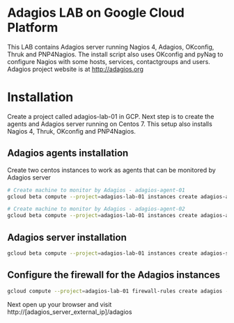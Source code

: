 # Adagios LAB on Google Cloud Platform
This LAB contains Adagios server running Nagios 4, Adagios, OKconfig, Thruk and PNP4Nagios.
The install script also uses OKconfig and pyNag to configure Nagios with some hosts, services, contactgroups and users.
Adagios project website is at http://adagios.org

# Installation
Create a project called adagios-lab-01 in GCP. Next step is to create the agents and Adagios server running on Centos 7.
This setup also installs Nagios 4, Thruk, OKconfig and PNP4Nagios.

## Adagios agents installation
Create two centos instances to work as agents that can be monitored by Adagios server 
```bash
# Create machine to monitor by Adagios - adagios-agent-01
gcloud beta compute --project=adagios-lab-01 instances create adagios-agent-01 --machine-type=f1-micro --tags=adagios --image=centos-7-v20180523 --image-project=centos-cloud --metadata-from-file startup-script=scripts/install-adagios-agent.sh

# Create machine to monitor by Adagios - adagios-agent-02
gcloud beta compute --project=adagios-lab-01 instances create adagios-agent-02 --machine-type=f1-micro --tags=adagios --image=centos-7-v20180523 --image-project=centos-cloud --metadata-from-file startup-script=scripts/install-adagios-agent.sh
```
## Adagios server installation
```bash
gcloud beta compute --project=adagios-lab-01 instances create adagios-server --machine-type=f1-micro --tags=http-server,https-server,adagios --image=centos-7-v20180523 --image-project=centos-cloud --metadata-from-file startup-script=scripts/install-adagios-server.sh
```

## Configure the firewall for the Adagios instances
```bash
gcloud compute --project=adagios-lab-01 firewall-rules create adagios --direction=INGRESS --priority=1000 --network=default --action=ALLOW --rules=tcp:5666,tcp:6557 --source-ranges=0.0.0.0/0 --target-tags=adagios
```

Next open up your browser and visit http://[adagios_server_external_ip]/adagios
